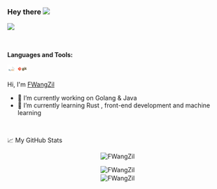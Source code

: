 ### Hey there <img src="https://media.giphy.com/media/hvRJCLFzcasrR4ia7z/giphy.gif" width="25px">

<!-- TODO finish link -->
<!-- <a href="">
  <img align="left" alt="FWangZil's Discord" width="22px" src="https://raw.githubusercontent.com/peterthehan/peterthehan/master/assets/discord.svg" />
</a> -->
<!-- <a href="">
  <img align="left" alt="FWangZil's LinkedIN" width="22px" src="https://raw.githubusercontent.com/peterthehan/peterthehan/master/assets/linkedin.svg" />
</a> -->

![](https://visitor-badge.glitch.me/badge?page_id=FWangZil.FWangZil)

<br />

**Languages and Tools:**  
<!-- TODO: add others  -->
<code><img height="20" src="https://raw.githubusercontent.com/github/explore/80688e429a7d4ef2fca1e82350fe8e3517d3494d/topics/mysql/mysql.png"></code>
<code><img height="20" src="https://raw.githubusercontent.com/github/explore/80688e429a7d4ef2fca1e82350fe8e3517d3494d/topics/git/git.png"></code>


Hi, I'm [FWangZil]()
- 🔭 I’m currently working on Golang & Java
- 🌱 I’m currently learning Rust , front-end development and machine learning

<br />

📈 My GitHub Stats
<p align="center"> <img src="https://github-readme-stats.vercel.app/api/top-langs/?username=FWangZil&hide=html,css,JavaScript&&line_height=3" alt="FWangZil" />
<br />


<p align="center"> <img src="https://github-readme-stats.vercel.app/api?username=FWangZil&show_icons=true" alt="FWangZil" />
<br />


<img align="center" src="https://github-readme-streak-stats.herokuapp.com/?user=FWangZil" alt="FWangZil" />
<br />
<!-- <img align="right" alt="GIF" src=".gif?raw=true" width="500" height="320" /> -->
  






